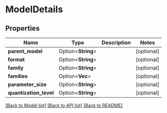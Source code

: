 # ModelDetails

## Properties

Name | Type | Description | Notes
------------ | ------------- | ------------- | -------------
**parent_model** | Option<**String**> |  | [optional]
**format** | Option<**String**> |  | [optional]
**family** | Option<**String**> |  | [optional]
**families** | Option<**Vec<String>**> |  | [optional]
**parameter_size** | Option<**String**> |  | [optional]
**quantization_level** | Option<**String**> |  | [optional]

[[Back to Model list]](../README.md#documentation-for-models) [[Back to API list]](../README.md#documentation-for-api-endpoints) [[Back to README]](../README.md)


